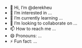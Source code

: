 - 👋 Hi, I’m @derekheu
- 👀 I’m interested in ...
- 🌱 I’m currently learning ...
- 💞️ I’m looking to collaborate on ...
- 📫 How to reach me ...
- 😄 Pronouns: ...
- ⚡ Fun fact: ...

<!---
derekheu/derekheu is a ✨ special ✨ repository because its `README.md` (this file) appears on your GitHub profile.
You can click the Preview link to take a look at your changes.
--->
